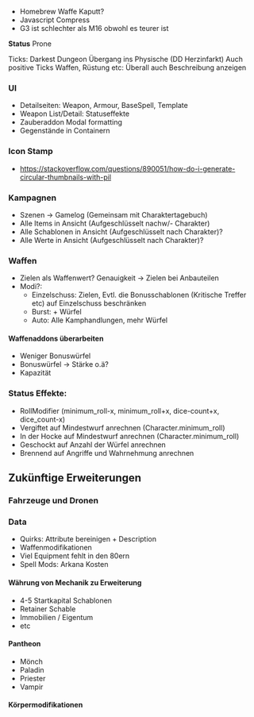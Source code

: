* Homebrew Waffe Kaputt?
* Javascript Compress
* G3 ist schlechter als M16 obwohl es teurer ist

**Status** Prone

Ticks: Darkest Dungeon Übergang ins Physische (DD Herzinfarkt)
 Auch positive Ticks
 Waffen, Rüstung etc: Überall auch Beschreibung anzeigen

### UI

- Detailseiten: Weapon, Armour, BaseSpell, Template
- Weapon List/Detail: Statuseffekte
- Zauberaddon Modal formatting
- Gegenstände in Containern

### Icon Stamp

- https://stackoverflow.com/questions/890051/how-do-i-generate-circular-thumbnails-with-pil

### Kampagnen

- Szenen -> Gamelog (Gemeinsam mit Charaktertagebuch)
- Alle Items in Ansicht (Aufgeschlüsselt nachw/- Charakter)
- Alle Schablonen in Ansicht (Aufgeschlüsselt nach Charakter)?
- Alle Werte in Ansicht (Aufgeschlüsselt nach Charakter)?

### Waffen

- Zielen als Waffenwert? Genauigkeit -> Zielen bei Anbauteilen
- Modi?:
  - Einzelschuss: Zielen, Evtl. die Bonusschablonen (Kritische Treffer etc) auf Einzelschuss beschränken
  - Burst: + Würfel
  - Auto: Alle Kamphandlungen, mehr Würfel

#### Waffenaddons überarbeiten

- Weniger Bonuswürfel
- Bonuswürfel -> Stärke o.ä?
- Kapazität

### Status Effekte:
- RollModifier (minimum_roll-x, minimum_roll+x, dice-count+x, dice_count-x)
- Vergiftet auf Mindestwurf anrechnen (Character.minimum_roll)
- In der Hocke auf Mindestwurf anrechnen (Character.minimum_roll)
- Geschockt auf Anzahl der Würfel anrechnen
- Brennend auf Angriffe und Wahrnehmung anrechnen

## Zukünftige Erweiterungen

### Fahrzeuge und Dronen

### Data

- Quirks: Attribute bereinigen + Description
- Waffenmodifikationen
- Viel Equipment fehlt in den 80ern
- Spell Mods: Arkana Kosten


#### Währung von Mechanik zu Erweiterung

- 4-5 Startkapital Schablonen
- Retainer Schable
- Immobilien / Eigentum
- etc

#### Pantheon

- Mönch
- Paladin
- Priester
- Vampir

#### Körpermodifikationen
